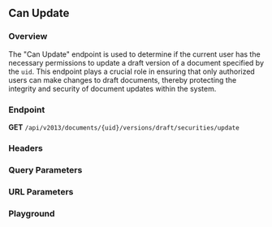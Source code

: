 ## Can Update

### Overview

The "Can Update" endpoint is used to determine if the current user has the necessary permissions to update a draft version of a document specified by the `uid`. This endpoint plays a crucial role in ensuring that only authorized users can make changes to draft documents, thereby protecting the integrity and security of document updates within the system.

### Endpoint

**GET** `/api/v2013/documents/{uid}/versions/draft/securities/update`

### Headers
<!--@include: @/../components/common/header/authorization-realm.md-->

### Query Parameters
<!--@include: @/../components/common/query/schema-metadata-government.md-->

### URL Parameters
<!--@include: @/../components/common/url/uid.md-->

### Playground

<SwaggerUI :swaggerSpecs="swaggerCanUpdateSpecs" />